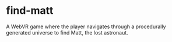# find-matt
A WebVR game where the player navigates through a procedurally generated universe to find Matt, the lost astronaut.
